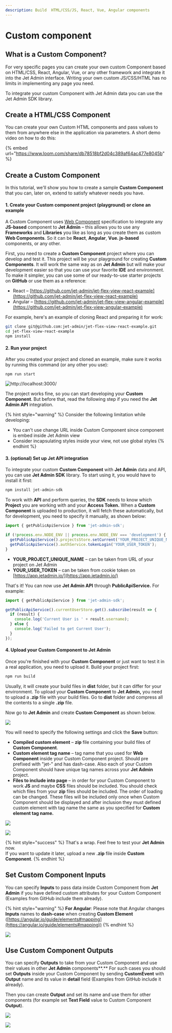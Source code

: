 ```yaml
---
description: Build  HTML/CSS/JS, React, Vue, Angular components
---
```


# Custom component

## What is a Custom Component?

For very specific pages you can create your own custom Component based on HTML/CSS, React, Angular, Vue, or any other framework and integrate it into the Jet Admin interface. Writing your own custom JS/CSS/HTML has no limits in implementing any page you need.&#x20;

To integrate your custom Component with Jet Admin data you can use the Jet Admin SDK library.

## Create a HTML/CSS Component

You can create your own Custom HTML components and pass values to them from anywhere else in the application via parameters. A short demo video on how to do this:

{% embed url="https://www.loom.com/share/db78518bf2d04c389af64ac477e8045b" %}

## Create a Custom Component

In this tutorial, we'll show you how to create a sample **Custom Сomponent** that you can, later on, extend to satisfy whatever needs you have.

#### 1. Create your Custom component project (playground) or clone an example

A Custom Component uses [Web Component](https://www.webcomponents.org/introduction) specification to integrate any **JS-based** component to **Jet Admin** – this allows you to use any **Frameworks** and **Libraries** you like as long as you create them as custom **Web Components**. So it can be **React**, **Angular**, **Vue. js-based** components, or any other.

First, you need to create a **Custom Component** project where you can develop and test it. This project will be your playground for creating **Custom Components**. It will work the same way as on **Jet Admin** but will make your development easier so that you can use your favorite **IDE** and environment. To make it simpler, you can use some of our ready-to-use starter projects on **GitHub** or use them as a reference:

* React – [https://github.com/jet-admin/jet-flex-view-react-example](https://github.com/jet-admin/jet-flex-view-react-example)
* Angular – [https://github.com/jet-admin/jet-flex-view-angular-example](https://github.com/jet-admin/jet-flex-view-angular-example)

For example, here's an example of cloning React and preparing it for work:

```bash
git clone git@github.com:jet-admin/jet-flex-view-react-example.git
cd jet-flex-view-react-example
npm install
```

#### 2. Run your project

After you created your project and cloned an example, make sure it works by running this command (or any other you use):

```
npm run start
```

![http://localhost:3000/](<../../.gitbook/assets/image (56) (1).png>)

The project works fine, so you can start developing your **Custom Component**. But before that, read the following step if you need the **Jet Admin API** integration.

{% hint style="warning" %}
Consider the following limitation while developing:

* You can't use change URL inside Custom Component since component is embed inside Jet Admin view
* Consider incapsulating styles inside your view, not use global styles
{% endhint %}

#### 3. (optional) Set up Jet API integration

To integrate your custom **Custom Component** with **Jet Admin** data and API, you can use **Jet Admin SDK** library. To start using it, you would have to install it first:

```bash
npm install jet-admin-sdk
```

To work with **API** and perform queries, the **SDK** needs to know which **Project** you are working with and your **Access Token.** When a **Custom Component** is uploaded to production, it will fetch these automatically, but for development, you need to specify it manually, as shown below:

```javascript
import { getPublicApiService } from 'jet-admin-sdk';

if (!process.env.NODE_ENV || process.env.NODE_ENV === 'development') {
  getPublicApiService().projectsStore.setCurrent('YOUR_PROJECT_UNIQUE_NAME');
  getPublicApiService().authService.tokenLogin('YOUR_USER_TOKEN');
}
```

* **YOUR\_PROJECT\_UNIQUE\_NAME** – can be taken from URL of your project on Jet Admin
* **YOUR\_USER\_TOKEN** – can be taken from cookie token on [https://app.jetadmin.io/](https://app.jetadmin.io/)

That's it! You can now use **Jet Admin API** through **PublicApiService.** For example:

```typescript
import { getPublicApiService } from 'jet-admin-sdk';

getPublicApiService().currentUserStore.get().subscribe(result => {
  if (result) {
    console.log('Current User is ' + result.username);
  } else {
    console.log('Failed to get Current User');
  }
});
```

####  4. Upload your Custom Component to Jet Admin

Once you're finished with your **Custom Component** or just want to test it in a real application, you need to upload it. Build your project first:

```bash
npm run build
```

Usually, it will create your build files in **dist** folder, but it can differ for your environment. To upload your **Custom Component** to **Jet Admin,** you need to upload a **.zip** file with your build files. Go to **dist** folder and compress all the contents to a single **.zip** file.

Now go to **Jet Admin** and create **Custom Component** as shown below.

![](<../../.gitbook/assets/image (774).png>)

You will need to specify the following settings and click the **Save** button:

* **Compiled custom element** – **zip** file containing your build files of **Custom Component**.
* **Custom element tag name** – tag name that you used for **Web Component** inside your Custom Component project. Should pre prefixed with "jet-" and has dash-case. Also each of your Custom Component should have unique tag names across your **Jet Admin** project.
* **Files to include into page** – in order for your Custom Component to work **JS** and maybe **CSS** files should be included. You should check which files from your **zip** files should be included. The order of loading can be changed. These files will be included only once when Custom Component should be displayed and after inclusion they must defined custom element with tag name the same as you specified for **Custom element tag name.**

![](<../../.gitbook/assets/image (775).png>)

![](<../../.gitbook/assets/image (776).png>)

{% hint style="success" %}
That's a wrap. Feel free to test your **Jet Admin** now.\
If you want to update it later, upload a new **.zip** file inside **Custom Component**.
{% endhint %}

## Set Custom Component Inputs

You can specify **Inputs** to pass data inside Custom Component from **Jet Admin** if you have defined custom attributes for your Custom Component (Examples from GitHub include them already).

{% hint style="warning" %}
**For Angular**: Please note that Angular changes **Inputs** names to **dash-case** when creating **Custom Element** ([https://angular.io/guide/elements#mapping](https://angular.io/guide/elements#mapping))
{% endhint %}

![](<../../.gitbook/assets/image (777).png>)

## Use Custom Component Outputs

You can specify **Outputs** to take from your Custom Component and use their values in other **Jet Admin** components**.** For such cases you should set **Outputs** inside your Custom Component by sending **CustomEvent** with **Output** name and its value in **detail** field (Examples from GitHub include it already).

Then you can create **Output** and set its name and use them for other components (for example set **Text Field** value to Custom Component **Output**).

![](<../../.gitbook/assets/image (778).png>)

![](<../../.gitbook/assets/image (779).png>)



